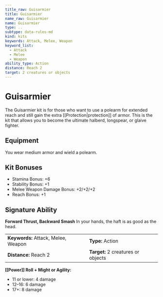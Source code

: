 ```yaml
---
title_raw: Guisarmier
title: Guisarmier
name_raw: Guisarmier
name: Guisarmier
type: ..
subtype: data-rules-md
kind: kits
keywords: Attack, Melee, Weapon
keyword_list:
  - Attack
  - Melee
  - Weapon
ability_type: Action
distance: Reach 2
target: 2 creatures or objects
---
```


# Guisarmier

The Guisarmier kit is for those who want to use a polearm for extended reach and still gain the extra [[Protection|protection]] of armor. This is the kit that allows you to become the ultimate halberd, longspear, or glaive fighter.

## Equipment

You wear medium armor and wield a polearm.

## Kit Bonuses

- Stamina Bonus: +6
- Stability Bonus: +1
- Melee Weapon Damage Bonus: +2/+2/+2
- Reach Bonus: +1

## Signature Ability

**Forward Thrust, Backward Smash** In your hands, the haft is as good as the head.

|                                     |                                    |
| :---------------------------------- | :--------------------------------- |
| **Keywords:** Attack, Melee, Weapon | **Type:** Action                   |
| **Distance:** Reach 2               | **Target:** 2 creatures or objects |

**[[Power]] Roll + Might or Agility:**

- 11 or lower: 4 damage
- 12–16: 6 damage
- 17+: 8 damage
